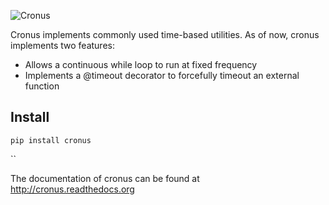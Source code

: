 ![Cronus](/docs/img/cronus-extended-logo.png?raw=true "Cronus Logo")

Cronus implements commonly used time-based utilities. As of now, cronus implements two features:

* Allows a continuous while loop to run at fixed frequency
* Implements a @timeout decorator to forcefully timeout an external function

Install
-------

```
pip install cronus
```
``

The documentation of cronus can be found at http://cronus.readthedocs.org
